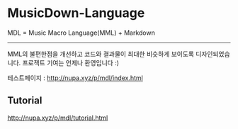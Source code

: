 # MusicDown-Language
MDL = Music Macro Language(MML) + Markdown

---

MML의 불편한점을 개선하고 코드와 결과물이 최대한 비슷하게 보이도록 디자인되었습니다.
프로젝트 기여는 언제나 환영입니다 :)

테스트페이지 : http://nupa.xyz/p/mdl/index.html



## Tutorial

http://nupa.xyz/p/mdl/tutorial.html

